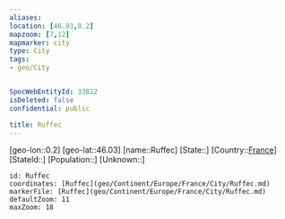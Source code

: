 ```yaml
---
aliases: 
location: [46.03,0.2]
mapzoom: [7,12] 
mapmarker: city 
type: City
tags:
- geo/City


SpocWebEntityId: 33822
isDeleted: false
confidential: public

title: Ruffec
---
```

[geo-lon::0.2]
[geo-lat::46.03]
[name::Ruffec]
[State::]
[Country::[France](geo/Continent/Europe/France.md)]
[StateId::]
[Population::]
[Unknown::]


```leaflet
id: Ruffec
coordinates: [Ruffec](geo/Continent/Europe/France/City/Ruffec.md)
markerFile: [Ruffec](geo/Continent/Europe/France/City/Ruffec.md)
defaultZoom: 11 
maxZoom: 18
```



